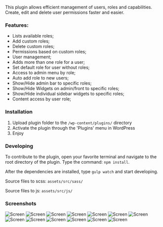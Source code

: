 This plugin allows efficient management of users, roles and capabilities. Create, edit and delete user permissions faster and easier.

### Features:
- Lists available roles;
- Add custom roles;
- Delete custom roles;
- Permissions based on custom roles;
- User management;
- Adds more than one role for a user;
- Set default role for user without roles;
- Access to admin menu by role;
- Auto add role to new users;
- Show/Hide admin bar to specific roles;
- Show/Hide Widgets on admin/front to specific roles;
- Show/Hide individual sidebar widgets to specific roles;
- Content access by user role;

### Installation
1. Upload plugin folder to the `/wp-content/plugins/` directory
2. Activate the plugin through the 'Plugins' menu in WordPress
3. Enjoy

### Developing
To contribute to the plugin, open your favorite terminal and navigate to the root directory of the plugin. 
Type the command: `npm install`.

After the dependencies are installed, type `gulp watch` and start developing.

Source files to scss: `assets/src/sass/`

Source files to js: `assets/src/js/`

### Screenshots
![Screen](./assets/screens/screenshot-1.png "Screen")
![Screen](./assets/screens/screenshot-2.png "Screen")
![Screen](./assets/screens/screenshot-3.png "Screen")
![Screen](./assets/screens/screenshot-4.png "Screen")
![Screen](./assets/screens/screenshot-5.png "Screen")
![Screen](./assets/screens/screenshot-6.png "Screen")
![Screen](./assets/screens/screenshot-7.png "Screen")
![Screen](./assets/screens/screenshot-8.png "Screen")
![Screen](./assets/screens/screenshot-9.png "Screen")
![Screen](./assets/screens/screenshot-10.png "Screen")
![Screen](./assets/screens/screenshot-11.png "Screen")
![Screen](./assets/screens/screenshot-12.png "Screen")
![Screen](./assets/screens/screenshot-13.png "Screen")
